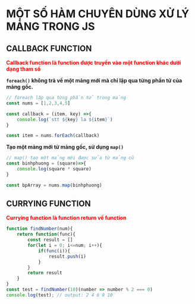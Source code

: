 # MỘT SỐ HÀM CHUYÊN DÙNG XỬ LÝ MẢNG TRONG JS

## CALLBACK FUNCTION
<span style="color: red">**Callback function là function được truyền vào một function khác dưới dạng tham số**</span>

**`foreach()` không trả về một mảng mới mà chỉ lặp qua từng phần tử của mảng gốc.**
```js
// foreach lặp qua từng phần tử trong mảng
const nums = [1,2,3,4,5]

const callback = (item, key) =>{
    console.log(`stt ${key} la ${item}`)
}

const item = nums.forEach(callback)
```
**Tạo một mảng mới từ mảng gốc, sử dụng `map()`**
```js
// map() tạo một mảng mới được sửa từ mảng cũ
const binhphuong = (square)=>{
    console.log(square * square) 
}

const bpArray = nums.map(binhphuong)

```
## CURRYING FUNCTION
<span style="color: red">**Currying function là function return về function**</span>


```js
function findNumber(num){
    return function(func){
        const result = []
        for(let i = 0; i<=num; i++){
            if(func(i)){
                result.push(i)
            }
        }
        return result
    }
}
const test = findNumber(10)(number => number % 2 === 0)
console.log(test); // output: 2 4 6 8 10
```